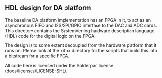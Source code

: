 ## HDL design for DA platform

The baseline DA platform implementation has an FPGA in it, to act as an asynchronous FIFO and I2S/SPI/GPIO interface to the DAC and ADC cards.  This directory contains the SystemVerilog hardware description language (HDL) code for the digital logic on the FPGA.

The design is to some extent decoupled from the hardware platform that it runs on.  Please look at the xilinx directory for the scripts that build this into a bitstream for a specific FPGA.

All code here is licensed under the Solderpad license (docs/licenses/LICENSE-SHL).

